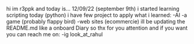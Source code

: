 hi im r3ppk and today is... 12/09/22 (september 9th) i started learning scripting today (python) i have few project to apply what i learned:
-AI 
-a game (probably flappy bird)
-web sites (ecommercie) 
ill be updating the README.md like a onboard Diary
so thx for you attention and if you want you can reach me on: -ig look_at_rahul 
